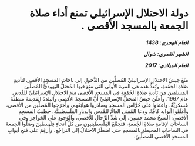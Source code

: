 <h1 dir="rtl">دولة الاحتلال الإسرائيلي تمنع أداء صلاة الجمعة بالمسجد الأقصى .</h1>

<h5 dir="rtl">العام الهجري:  1438

الشهر القمري: شوال

العام الميلادي: 2017</h5>

<p dir="rtl">منَعَ جيشُ الاحتلالِ الإسرائيليِّ المُصلِّين من الدُّخولِ إلى باحات المَسجِدِ الأقصى لتأديةِ صَلاةِ الجمُعةِ، وتُعدُّ هذه هي المرةَ الأولى التي منَعَ فيها المُحتلُّ اليَهوديُّ المُصلِّين المسلمين من تَأديةِ صَلاةِ الجُمُعةِ في المسجدِ الأقصى منذ الاحتلالِ الإسرائيليِّ للقُدسِ عامَ 1967. وأعلَنَ جيشُ المحتلِّ الإسرائيليِّ أنَّ المسجدَ الأقصى والبلدةَ القديمةَ منطقةٌ عَسكريَّةٌ، واعتَدَوا على حُرَّاس المسجِدِ وصادَروا هَواتِفَهم، وأَخرَجوا المُصلِّين من الأقصى، وأغلَقُوا أبوابه كافَّةً. ودعا المُفتي العامُّ للقُدسِ والديارِ الفِلَسطينيَّةِ، خطيبُ المسجِدِ الأقصى: الشيخُ محمد حسين، إلى شَدِّ الرِّحالِ للأقصى، والوُجودِ على الحَواجزِ وفي الساحاتِ لإقامةِ صلاةِ الجُمعةِ، فتجمَّعَ الفِلَسطينيون من كلِّ أنحاءِ فِلَسطينَ وصَلَّوا الجمعةَ في الساحاتِ المحيطةِ بالمسجدِ حتى اضطُرَّ الاحتلالُ إلى التراجُعِ، وأُرغِمَ على فتحِ أبوابِ المسجدِ الأقصى للمصلِّينَ.</p></br>
